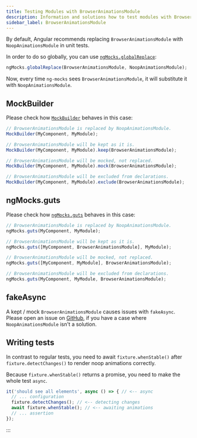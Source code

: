 ```yaml
---
title: Testing Modules with BrowserAnimationsModule
description: Information and solutions how to test modules with BrowserAnimationsModule
sidebar_label: BrowserAnimationsModule
---
```


By default, Angular recommends replacing `BrowserAnimationsModule` with `NoopAnimationsModule` in unit tests.

In order to do so globally, you can use [`ngMocks.globalReplace`](/api/ngMocks/globalReplace.md):

```ts title="src/test.ts"
ngMocks.globalReplace(BrowserAnimationsModule, NoopAnimationsModule);
```

Now, every time `ng-mocks` sees `BrowserAnimationsModule`, it will substitute it with `NoopAnimationsModule`.

## MockBuilder

Please check how [`MockBuilder`](/api/MockBuilder.md) behaves in this case: 

```ts
// BrowserAnimationsModule is replaced by NoopAnimationsModule.
MockBuilder(MyComponent, MyModule);

// BrowserAnimationsModule will be kept as it is.
MockBuilder(MyComponent, MyModule).keep(BrowserAnimationsModule);

// BrowserAnimationsModule will be mocked, not replaced.
MockBuilder(MyComponent, MyModule).mock(BrowserAnimationsModule);

// BrowserAnimationsModule will be excluded from declarations.
MockBuilder(MyComponent, MyModule).exclude(BrowserAnimationsModule);
```

## ngMocks.guts

Please check how [`ngMocks.guts`](/api/ngMocks/guts.md) behaves in this case:

```ts
// BrowserAnimationsModule is replaced by NoopAnimationsModule.
ngMocks.guts(MyComponent, MyModule);

// BrowserAnimationsModule will be kept as it is.
ngMocks.guts([MyComponent, BrowserAnimationsModule], MyModule);

// BrowserAnimationsModule will be mocked, not replaced.
ngMocks.guts([MyComponent, MyModule], BrowserAnimationsModule);

// BrowserAnimationsModule will be excluded from declarations.
ngMocks.guts(MyComponent, MyModule, BrowserAnimationsModule);
```

## fakeAsync

A kept / mock `BrowserAnimationsModule` causes issues with `fakeAsync`.
Please open an issue on [GitHub](https://github.com/help-me-mom/ng-mocks/issues),
if you have a case where `NoopAnimationsModule` isn't a solution.

## Writing tests

In contrast to regular tests, you need to await `fixture.whenStable()` after `fixture.detectChanges()`
to render noop animations correctly.

Because `fixture.whenStable()` returns a promise, you need to make the whole test `async`.

```ts
it('should see all elements', async () => { // <-- async
  // ... configuration
  fixture.detectChanges(); // <-- detecting changes
  await fixture.whenStable(); // <-- awaiting animations
  // ... assertion
});
```
:::
